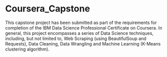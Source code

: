 # Coursera_Capstone
This capstone project has been submitted as part of the requirements for completion of the IBM Data Science Professional Certificate on Coursera. In general, this project encompasses a series of Data Science techniques, including, but not limited to, Web Scraping (using BeautifulSoup and Requests), Data Cleaning, Data Wrangling and Machine Learning (K-Means clustering algorithm).
